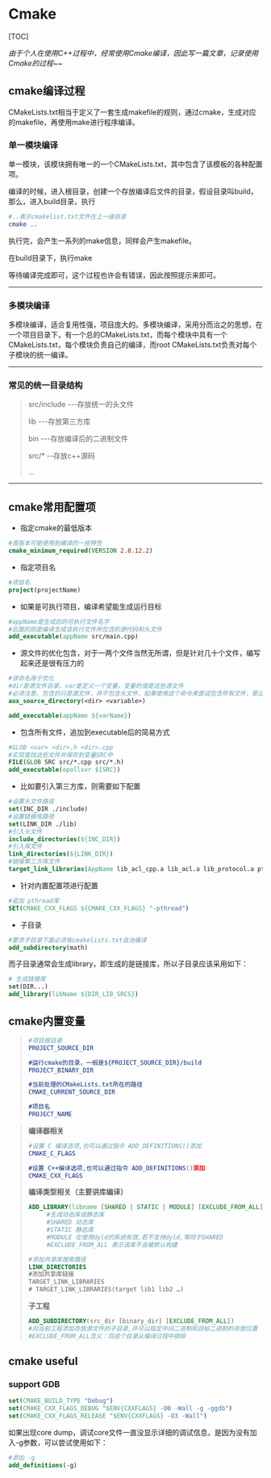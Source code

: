 # Cmake

[TOC]

*由于个人在使用C++过程中，经常使用Cmake编译，因此写一篇文章，记录使用Cmake的过程~~*

## cmake编译过程

​		CMakeLists.txt相当于定义了一套生成makefile的规则，通过cmake，生成对应的makefile，再使用make进行程序编译。

### 单一模块编译

单一模块，该模块拥有唯一的一个CMakeLists.txt，其中包含了该模板的各种配置项。

编译的时候，进入根目录，创建一个存放编译后文件的目录，假设目录叫build，那么，进入build目录，执行

```cmake
#..表示cmakelist.txt文件在上一级目录
cmake ..
```

执行完，会产生一系列的make信息，同样会产生makefile。

在build目录下，执行make 

等待编译完成即可，这个过程也许会有错误，因此按照提示来即可。

---

### 多模块编译

多模块编译，适合复用性强，项目庞大的。多模块编译，采用分而治之的思想，在一个项目目录下，有一个总的CMakeLists.txt，而每个模块中具有一个CMakeLists.txt，每个模块负责自己的编译，而root CMakeLists.txt负责对每个子模块的统一编译。

----

### 常见的统一目录结构

> src/include ---存放统一的头文件
>
> lib ---存放第三方库
>
> bin ---存放编译后的二进制文件
>
> src/* --存放c++源码
>
> ...

---



## cmake常用配置项

- 指定cmake的最低版本

```cmake
#高版本可能使用到编译的一些特性
cmake_minimum_required(VERSION 2.8.12.2)
```

- 指定项目名

```cmake
#项目名
project(projectName)
```

- 如果是可执行项目，编译希望能生成运行目标

```cmake
#appName是生成后的可执行文件名字
#后面的则是编译生成该执行文件所包含的源代码和头文件
add_executable(appName src/main.cpp)
```

- 源文件的优化包含，对于一两个文件当然无所谓，但是针对几十个文件，编写起来还是很有压力的

```cmake
#该命名用于优化
#dir是源文件目录，var是定义一个变量，变量的值是这些源文件
#必须注意，包含的只是源文件，并不包含头文件，如果使用这个命令来尝试包含所有文件，那么将会失败
aux_source_directory(<dir> <variable>)

add_executable(appName ${varName})
```

- 包含所有文件，追加到executable后的简易方式

```cmake
#GLOB <var> <dir>.h <dir>.cpp
#实现查找这些文件并保存到变量SRC中
FILE(GLOB SRC src/*.cpp src/*.h)
add_executable(epollsvr ${SRC})
```

- 比如要引入第三方库，则需要如下配置

```cmake
#设置头文件路径
set(INC_DIR ./include)
#设置链接库路径
set(LINK_DIR ./lib)
#引入头文件
include_directories(${INC_DIR})
#引入库文件
link_directories(${LINK_DIR})
#链接第三方库文件
target_link_libraries(AppName lib_acl_cpp.a lib_acl.a lib_protocol.a pthread gflags)
```

- 针对内置配置项进行配置

```cmake
#追加 pthread库
SET(CMAKE_CXX_FLAGS ${CMAKE_CXX_FLAGS} "-pthread")
```

- 子目录

```cmake
#要求子目录下面必须有cmakelists.txt自治编译
add_subdirectory(math)
```

而子目录通常会生成library，即生成的是链接库，所以子目录应该采用如下：

```cmake
# 生成链接库
set(DIR...)
add_library(libName ${DIR_LIB_SRCS})
```



## cmake内置变量

> ```cmake
> #项目根目录
> PROJECT_SOURCE_DIR
> 
> #运行cmake的目录，一般是${PROJECT_SOURCE_DIR}/build
> PROJECT_BINARY_DIR
> 
> #当前处理的CMakeLists.txt所在的路径
> CMAKE_CURRENT_SOURCE_DIR 
> 
> #项目名
> PROJECT_NAME 
> ```



> **编译器相关**
>
> ```cmake
> #设置 C 编译选项,也可以通过指令 ADD_DEFINITIONS()添加
> CMAKE_C_FLAGS
> 
> #设置 C++编译选项,也可以通过指令 ADD_DEFINITIONS()添加
> CMAKE_CXX_FLAGS
> ```
>
> 
>
> **编译类型相关（主要讲库编译）**
>
> ```cmake
> ADD_LIBRARY(libname [SHARED | STATIC | MODULE] [EXCLUDE_FROM_ALL] SRC_LIST)
>      #生成动态库或静态库
>      #SHARED 动态库
>      #STATIC 静态库
>      #MODULE 在使用dyld的系统有效,若不支持dyld,等同于SHARED
>      #EXCLUDE_FROM_ALL 表示该库不会被默认构建
> 
> #添加共享库搜索路径
> LINK_DIRECTORIES 
> #添加共享库链接
> TARGET_LINK_LIBRARIES
> # TARGET_LINK_LIBRARIES(target lib1 lib2 …)
> ```
>
> 
>
> **子工程**
>
> ```cmake
> ADD_SUBDIRECTORY(src_dir [binary_dir] [EXCLUDE_FROM_ALL])
> #向当前工程添加存放源文件的子目录,并可以指定中间二进制和目标二进制的存放位置
> #EXCLUDE_FROM_ALL含义：将这个目录从编译过程中排除
> ```
>



## cmake useful

### support GDB

```cmake
set(CMAKE_BUILD_TYPE "Debug")
set(CMAKE_CXX_FLAGS_DEBUG "$ENV{CXXFLAGS} -O0 -Wall -g -ggdb")
set(CMAKE_CXX_FLAGS_RELEASE "$ENV{CXXFLAGS} -O3 -Wall")
```

如果出现core dump，调试core文件一直没显示详细的调试信息，是因为没有加入-g参数，可以尝试使用如下：

```cmake
#添加 -g 
add_definitions(-g)
```

